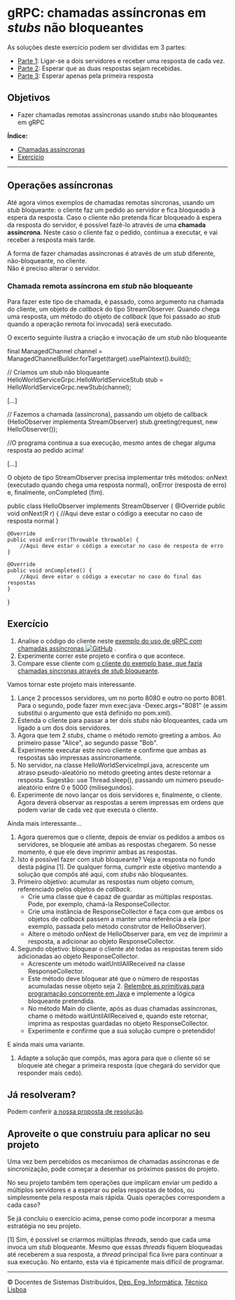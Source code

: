 gRPC: chamadas assíncronas em _stubs_ não bloqueantes
=====================================================

As soluções deste exercício podem ser divididas em 3 partes:
- [Parte 1](https://github.com/ana-mc-almeida/SD-Labs/commit/a846df6a0ff98004e08cffb10436357617f3c941): Ligar-se a dois servidores e receber uma resposta de cada vez.
- [Parte 2](https://github.com/ana-mc-almeida/SD-Labs/commit/b48f8af72f857b32f3b4b4ea2d252110a82fdbec): Esperar que as duas respostas sejam recebidas.
- [Parte 3](): Esperar apenas pela primeira resposta

Objetivos
---------

*   Fazer chamadas remotas assíncronas usando _stubs_ não bloqueantes em gRPC

**Índice:**

*   [Chamadas assíncronas](#operações-assíncronas)
*   [Exercício](#exercício)

* * *

Operações assíncronas
---------------------

Até agora vimos exemplos de chamadas remotas síncronas, usando um _stub_ bloqueante: o cliente faz um pedido ao servidor e fica bloqueado à espera da resposta. Caso o cliente não pretenda ficar bloqueado à espera da resposta do servidor, é possível fazê-lo através de uma **chamada assíncrona**. Neste caso o cliente faz o pedido, continua a executar, e vai receber a resposta mais tarde.

A forma de fazer chamadas assíncronas é através de um _stub_ diferente, não-bloqueante, no cliente.  
Não é preciso alterar o servidor.

### Chamada remota assíncrona em _stub_ não bloqueante

Para fazer este tipo de chamada, é passado, como argumento na chamada do cliente, um objeto de _callback_ do tipo StreamObserver. Quando chega uma resposta, um método do objeto de _callback_ (que foi passado ao _stub_ quando a operação remota foi invocada) será executado.

O excerto seguinte ilustra a criação e invocação de um _stub_ não bloqueante

final ManagedChannel channel = ManagedChannelBuilder.forTarget(target).usePlaintext().build();

// Criamos um stub não bloqueante
HelloWorldServiceGrpc.HelloWorldServiceStub stub = HelloWorldServiceGrpc.newStub(channel);

\[...\]

// Fazemos a chamada (assíncrona), passando um objeto de callback (HelloObserver implementa StreamObserver)
stub.greeting(request, new HelloObserver());

//O programa continua a sua execução, mesmo antes de chegar alguma resposta ao pedido acima!

\[...\]

O objeto de tipo StreamObserver precisa implementar três métodos: onNext (executado quando chega uma resposta normal), onError (resposta de erro) e, finalmente, onCompleted (fim).

public class HelloObserver implements StreamObserver {
    @Override
    public void onNext(R r) {
        //Aqui deve estar o código a executar no caso de resposta normal
    }

    @Override
    public void onError(Throwable throwable) {
        //Aqui deve estar o código a executar no caso de resposta de erro
    }

    @Override
    public void onCompleted() {
        //Aqui deve estar o código a executar no caso do final das respostas
    }
}

Exercício
---------

1.  Analise o código do cliente neste [exemplo do uso de gRPC com chamadas assíncronas ![GitHub](../_img/github.png)](https://github.com/tecnico-distsys/example_grpc/tree/async) .
2.  Experimente correr este projeto e confira o que acontece.
3.  Compare esse cliente com [o cliente do exemplo base, que fazia chamadas síncronas através de _stub_ bloqueante](https://github.com/tecnico-distsys/example_grpc/compare/main...async).

Vamos tornar este projeto mais interessante.

1.  Lançe 2 processos servidores, um no porto 8080 e outro no porto 8081. Para o segundo, pode fazer mvn exec:java -Dexec.args="8081" (e assim substitui o argumento que está definido no pom.xml).
2.  Estenda o cliente para passar a ter dois _stubs_ não bloqueantes, cada um ligado a um dos dois servidores.
3.  Agora que tem 2 _stubs_, chame o método remoto greeting a ambos. Ao primeiro passe "Alice", ao segundo passe "Bob".
4.  Experimente executar este novo cliente e confirme que ambas as respostas são impressas assincronamente.
5.  No servidor, na classe HelloWorldServiceImpl.java, acrescente um atraso pseudo-aleatório no método greeting antes deste retornar a resposta. Sugestão: use Thread.sleep(), passando um número pseudo-aleatório entre 0 e 5000 (milisegundos).
6.  Experimente de novo lançar os dois servidores e, finalmente, o cliente. Agora deverá observar as respostas a serem impressas em ordens que podem variar de cada vez que executa o cliente.

Ainda mais interessante...

1.  Agora queremos que o cliente, depois de enviar os pedidos a ambos os servidores, se bloqueie até ambas as respostas chegarem. Só nesse momento, é que ele deve imprimir ambas as respostas.
2.  Isto é possível fazer com _stub_ bloqueante? Veja a resposta no fundo desta página \[1\]. De qualquer forma, cumprir este objetivo mantendo a solução que compôs até aqui, com _stubs_ não bloqueantes.
3.  Primeiro objetivo: acumular as respostas num objeto comum, referenciado pelos objetos de _callback_.
    *   Crie uma classe que é capaz de guardar as múltiplas respostas. Pode, por exemplo, chamá-la ResponseCollector.
    *   Crie uma instância de ResponseCollector e faça com que ambos os objetos de _callback_ passem a manter uma referência a ela (por exemplo, passada pelo método construtor de HelloObserver).
    *   Altere o método onNext de HelloObserver para, em vez de imprimir a resposta, a adicionar ao objeto ResponseCollector.
4.  Segundo objetivo: bloquear o cliente até todas as respostas terem sido adicionadas ao objeto ResponseCollector.
    *   Acrescente um método waitUntilAllReceived na classe ResponseCollector.
    *   Este método deve bloquear até que o número de respostas acumuladas nesse objeto seja 2. [Relembre as primitivas para programação concorrente em Java](../02-tools-sockets/java-synch/index.html) e implemente a lógica bloqueante pretendida.
    *   No método Main do cliente, após as duas chamadas assíncronas, chame o método waitUntilAllReceived e, quando este retornar, imprima as respostas guardadas no objeto ResponseCollector.
    *   Experimente e confirme que a sua solução cumpre o pretendido!

E ainda mais uma variante.

1.  Adapte a solução que compôs, mas agora para que o cliente só se bloqueie até chegar a primeira resposta (que chegará do servidor que responder mais cedo).

Já resolveram?
--------------

Podem conferir [a nossa proposta de resolução](https://github.com/tecnico-distsys/example_grpc/tree/async-solution).

Aproveite o que construiu para aplicar no seu projeto
-----------------------------------------------------

Uma vez bem percebidos os mecanismos de chamadas assíncronas e de sincronização, pode começar a desenhar os próximos passos do projeto.

No seu projeto também tem operações que implicam enviar um pedido a múltiplos servidores e a esperar ou pelas respostas de todos, ou simplesmente pela resposta mais rápida. Quais operações correspondem a cada caso?

Se já concluiu o exercício acima, pense como pode incorporar a mesma estratégia no seu projeto.

\[1\] Sim, é possível se criarmos múltiplas _threads_, sendo que cada uma invoca um _stub_ bloqueante. Mesmo que essas _threads_ fiquem bloqueadas até receberem a sua resposta, a _thread_ principal fica livre para continuar a sua execução. No entanto, esta via é tipicamente mais difícil de programar.

* * *

© Docentes de Sistemas Distribuídos, [Dep. Eng. Informática](http://www.dei.tecnico.ulisboa.pt/), [Técnico Lisboa](http://www.ist.eu)
